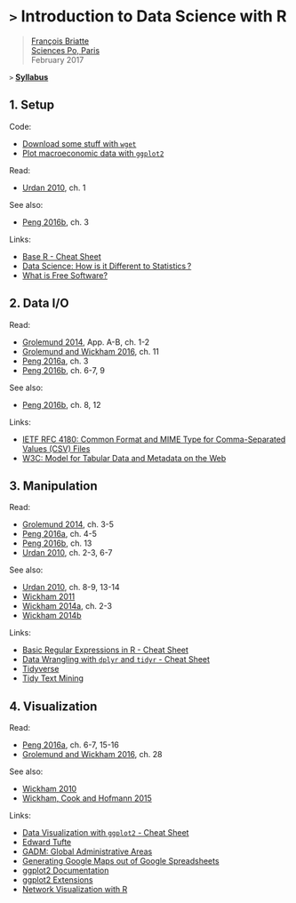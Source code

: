 # `>` Introduction to Data Science with R

> [François Briatte](http://f.briatte.org/)  
> [Sciences Po, Paris](http://www.sciencespo.fr/)  
> February 2017

`>` __[Syllabus](https://goo.gl/BP3ixE)__

## 1. Setup

Code:

- [Download some stuff with `wget`](#)
- [Plot macroeconomic data with `ggplot2`](#)

Read:

- [Urdan 2010][urdan-2010], ch. 1

See also:

- [Peng 2016b][peng-2016b], ch. 3

Links:

- [Base R - Cheat Sheet](https://www.rstudio.com/wp-content/uploads/2016/10/r-cheat-sheet-3.pdf)
- [Data Science: How is it Different to Statistics ?](http://bulletin.imstat.org/2014/09/data-science-how-is-it-different-to-statistics%E2%80%89/)
- [What is Free Software?](https://www.gnu.org/philosophy/free-sw.html)

## 2. Data I/O

Read:

- [Grolemund 2014][grolemund-2014], App. A-B, ch. 1-2
- [Grolemund and Wickham 2016][grolemund-wickham-2016], ch. 11
- [Peng 2016a][peng-2016a], ch. 3
- [Peng 2016b][peng-2016b], ch. 6-7, 9

See also:

- [Peng 2016b][peng-2016b], ch. 8, 12

Links:

- [IETF RFC 4180: Common Format and MIME Type for Comma-Separated Values (CSV) Files](https://tools.ietf.org/html/rfc4180)
- [W3C: Model for Tabular Data and Metadata on the Web](https://www.w3.org/TR/tabular-data-model/)

## 3. Manipulation

Read:

- [Grolemund 2014][grolemund-2014], ch. 3-5
- [Peng 2016a][peng-2016a], ch. 4-5
- [Peng 2016b][peng-2016b], ch. 13
- [Urdan 2010][urdan-2010], ch. 2-3, 6-7

See also:

- [Urdan 2010][urdan-2010], ch. 8-9, 13-14
- [Wickham 2011][wickham-2011]
- [Wickham 2014a][wickham-2014a], ch. 2-3
- [Wickham 2014b][wickham-2014b]

Links:

- [Basic Regular Expressions in R - Cheat Sheet](https://www.rstudio.com/wp-content/uploads/2016/09/RegExCheatsheet.pdf)
- [Data Wrangling with `dplyr` and `tidyr` - Cheat Sheet](https://www.rstudio.com/wp-content/uploads/2015/02/data-wrangling-cheatsheet.pdf)
- [Tidyverse](http://tidyverse.org/)
- [Tidy Text Mining](http://tidytextmining.com/)

## 4. Visualization

Read:

- [Peng 2016a][peng-2016a], ch. 6-7, 15-16
- [Grolemund and Wickham 2016][grolemund-wickham-2016], ch. 28

See also:

- [Wickham 2010][wickham-2010]
- [Wickham, Cook and Hofmann 2015][wickham-cook-hofmann-2015]

Links:

- [Data Visualization with `ggplot2` - Cheat Sheet](https://www.rstudio.com/wp-content/uploads/2016/11/ggplot2-cheatsheet-2.1.pdf)
- [Edward Tufte](https://www.edwardtufte.com/tufte/)
- [GADM: Global Administrative Areas](http://gadm.org/)
- [Generating Google Maps out of Google Spreadsheets](https://www.software.ac.uk/generating-google-maps-out-google-spreadsheets)
- [ggplot2 Documentation](http://docs.ggplot2.org/current/)
- [ggplot2 Extensions](http://www.ggplot2-exts.org/gallery/)
- [Network Visualization with R](http://kateto.net/network-visualization)

[grolemund-2014]: http://shop.oreilly.com/product/0636920028574.do "'Hands-On Programming with R'"
[grolemund-wickham-2016]: http://r4ds.had.co.nz/ "'R for Data Science'"
[peng-2016a]: https://leanpub.com/exdata "'Exploratory Data Analysis with R'"
[peng-2016b]: https://leanpub.com/rprogramming "'R Programming for Data Science'"
[urdan-2010]: http://www.routledge.com/books/details/9780415872911/ "'Statistics in Plain English'"
[wickham-2010]: http://vita.had.co.nz/papers/layered-grammar.html "'A Layered Grammar of Graphics'"
[wickham-2011]: http://vita.had.co.nz/papers/plyr.html "'The Split-Apply-Combine Strategy for Data Analysis'"
[wickham-2014a]: http://adv-r.had.co.nz/ "'Advanced R'"
[wickham-2014b]: http://vita.had.co.nz/papers/tidy-data.html "'Tidy Data'"
[wickham-cook-hofmann-2015]: http://vita.had.co.nz/papers/model-vis.html "'Visualizing Statistical Models'"
